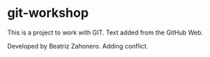 # git-workshop

This is a project to work with GIT.
Text added from the GitHub Web.

Developed by Beatriz Zahonero.
Adding conflict.

